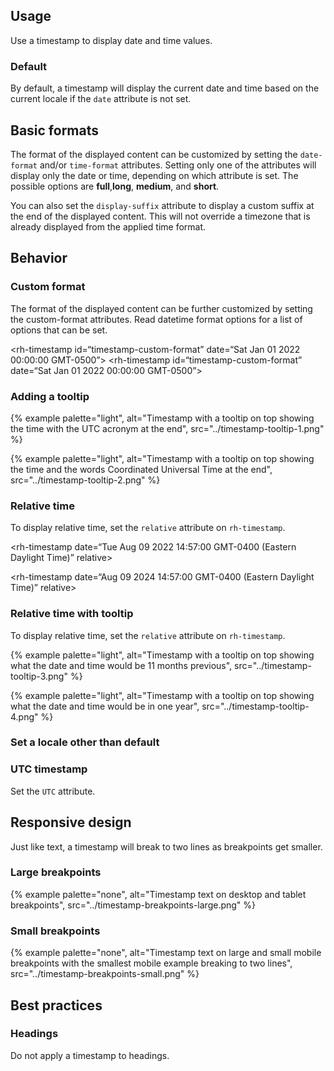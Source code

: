 ## Usage 
Use a timestamp to display date and time values.

### Default
By default, a timestamp will display the current date and time based on the current locale if the `date` attribute is not set.

<!-- todo: light theme container -->
<rh-timestamp></rh-timestamp>

## Basic formats
The format of the displayed content can be customized by setting the `date-format` and/or `time-format` attributes. Setting only one of the attributes will display only the date or time, depending on which attribute is set. The possible options are **full**,**long**, **medium**, and **short**.

You can also set the `display-suffix` attribute to display a custom suffix at the end of the displayed content. This will not override a timezone that is already displayed from the applied time format.

<!-- todo: light theme container -->
<rh-timestamp date-format=“full” time-format=“full”></rh-timestamp>
<rh-code-block>
  <rh-timestamp date-format=“full” time-format=“full”></rh-timestamp>
</rh-code-block>

<!-- todo: light theme container -->
<rh-timestamp date-format=“full”></rh-timestamp>
<rh-code-block>
  <rh-timestamp date-format=“full”></rh-timestamp>
</rh-code-block>


<!-- todo: light theme container -->
<rh-timestamp time-format=“full”></rh-timestamp>
<rh-code-block>
  <rh-timestamp time-format=“full”></rh-timestamp>
</rh-code-block>

<!-- todo: light theme container -->
<rh-timestamp date-format="medium" time-format="short" display-suffix="US Eastern"></rh-timestamp>
<rh-code-block>
  <rh-timestamp date-format="medium" time-format="short" display-suffix="US Eastern">
  </rh-timestamp>
</rh-code-block>

## Behavior
### Custom format
The format of the displayed content can be further customized by setting the custom-format attributes. Read datetime format options for a list of options that can be set.

<!-- todo: light theme container -->
<rh-timestamp id=“timestamp-custom-format”
              date=“Sat Jan 01 2022 00:00:00 GMT-0500”></rh-timestamp>
<rh-code-block>
  <rh-timestamp id=“timestamp-custom-format”
                date=“Sat Jan 01 2022 00:00:00 GMT-0500”></rh-timestamp>
  <script>
    document.getElementById(‘timestamp-custom-format’).customFormat = {
      year: ‘2-digit’,
      month: ‘short’,
      weekday: ‘short’,
      day: ‘numeric’,
      hour: ‘numeric’
    };
  </script>
</rh-code-block>

### Adding a tooltip
{% example palette="light",
          alt="Timestamp with a tooltip on top showing the time with the UTC acronym at the end",
          src="../timestamp-tooltip-1.png" %}

<rh-code-block>
  <rh-tooltip>
    <rh-timestamp></rh-timestamp>
    <rh-timestamp slot=“content” utc></rh-timestamp>
  </rh-tooltip>
</rh-code-block>

{% example palette="light",
          alt="Timestamp with a tooltip on top showing the time and the words Coordinated Universal Time at the end",
          src="../timestamp-tooltip-2.png" %}

<rh-code-block>
  <rh-tooltip>
    <rh-timestamp></rh-timestamp>
    <rh-timestamp slot=“content” utc display-suffix=“Coordinated Universal Time”></rh-timestamp>
  </rh-tooltip>
</rh-code-block>

### Relative time
To display relative time, set the `relative` attribute on `rh-timestamp`.

<!-- todo -->
<rh-timestamp date=“Tue Aug 09 2022 14:57:00 GMT-0400 (Eastern Daylight Time)” relative></rh-timestamp>

<rh-code-block>
  <rh-timestamp date=“Tue Aug 09 2022 14:57:00 GMT-0400 (Eastern Daylight Time)” relative></rh-timestamp>
</rh-code-block>

<!-- todo -->
<rh-timestamp date=“Aug 09 2024 14:57:00 GMT-0400 (Eastern Daylight Time)” relative></rh-timestamp>

<rh-code-block>
  <rh-timestamp date=“Aug 09 2024 14:57:00 GMT-0400 (Eastern Daylight Time)” relative></rh-timestamp>
</rh-code-block>

### Relative time with tooltip
To display relative time, set the `relative` attribute on `rh-timestamp`.

{% example palette="light",
          alt="Timestamp with a tooltip on top showing what the date and time would be 11 months previous",
          src="../timestamp-tooltip-3.png" %}

<rh-code-block>
  <rh-tooltip>
    <rh-timestamp date=“Tue Aug 09 2022 14:57:00 GMT-0400 (Eastern Daylight Time)” relative></rh-timestamp>
    <rh-timestamp slot=“content” date=“Tue Aug 09 2022 14:57:00 GMT-0400 (Eastern Daylight Time)”></rh-timestamp>
  </rh-tooltip>
</rh-code-block>

{% example palette="light",
          alt="Timestamp with a tooltip on top showing what the date and time would be in one year",
          src="../timestamp-tooltip-4.png" %}

<rh-code-block>
  <rh-tooltip>
    <rh-timestamp date=“Aug 09 2024 14:57:00 GMT-0400 (Eastern Daylight Time)” relative></rh-timestamp>
    <rh-timestamp slot=“content” date=“Aug 09 2024 14:57:00 GMT-0400 (Eastern Daylight Time)”></rh-timestamp>
  </rh-tooltip>
</rh-code-block>

### Set a locale other than default
<!-- todo -->
<rh-timestamp locale=“en-GB” date-format=“full” time-format=“full”></rh-timestamp>

<rh-code-block>
  <rh-timestamp locale=“en-GB” date-format=“full” time-format=“full”></rh-timestamp>
</rh-code-block>

<!-- todo -->
<rh-timestamp locale=“es” date-format=“full” time-format=“full”></rh-timestamp>

<rh-code-block>
  <rh-timestamp locale=“es” date-format=“full” time-format=“full”></rh-timestamp>
</rh-code-block>

### UTC timestamp
Set the `UTC` attribute.

<!-- todo -->
<rh-timestamp utc></rh-timestamp>

<rh-code-block>
  <rh-timestamp utc></rh-timestamp>
</rh-code-block>

## Responsive design
Just like text, a timestamp will break to two lines as breakpoints get smaller.

### Large breakpoints
{% example palette="none",
          alt="Timestamp text on desktop and tablet breakpoints",
          src="../timestamp-breakpoints-large.png" %}

### Small breakpoints
{% example palette="none",
          alt="Timestamp text on large and small mobile breakpoints with the smallest mobile example breaking to two lines",
          src="../timestamp-breakpoints-small.png" %}

## Best practices
### Headings
Do not apply a timestamp to headings.

<!-- todo: add container -->
<rh-timestamp></rh-timestamp>